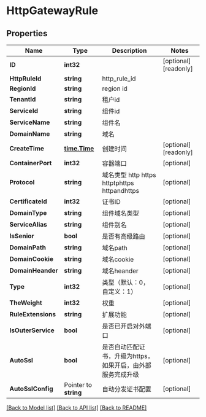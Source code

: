 # HttpGatewayRule

## Properties

Name | Type | Description | Notes
------------ | ------------- | ------------- | -------------
**ID** | **int32** |  | [optional] [readonly] 
**HttpRuleId** | **string** | http_rule_id | 
**RegionId** | **string** | region id | 
**TenantId** | **string** | 租户id | 
**ServiceId** | **string** | 组件id | 
**ServiceName** | **string** | 组件名 | 
**DomainName** | **string** | 域名 | 
**CreateTime** | [**time.Time**](time.Time.md) | 创建时间 | [optional] [readonly] 
**ContainerPort** | **int32** | 容器端口 | [optional] 
**Protocol** | **string** | 域名类型 http https httptphttps httpandhttps | [optional] 
**CertificateId** | **int32** | 证书ID | [optional] 
**DomainType** | **string** | 组件域名类型 | [optional] 
**ServiceAlias** | **string** | 组件别名 | [optional] 
**IsSenior** | **bool** | 是否有高级路由 | [optional] 
**DomainPath** | **string** | 域名path | [optional] 
**DomainCookie** | **string** | 域名cookie | [optional] 
**DomainHeander** | **string** | 域名heander | [optional] 
**Type** | **int32** | 类型（默认：0， 自定义：1） | [optional] 
**TheWeight** | **int32** | 权重 | [optional] 
**RuleExtensions** | **string** | 扩展功能 | [optional] 
**IsOuterService** | **bool** | 是否已开启对外端口 | [optional] 
**AutoSsl** | **bool** | 是否自动匹配证书，升级为https，如果开启，由外部服务完成升级 | [optional] 
**AutoSslConfig** | Pointer to **string** | 自动分发证书配置 | [optional] 

[[Back to Model list]](../README.md#documentation-for-models) [[Back to API list]](../README.md#documentation-for-api-endpoints) [[Back to README]](../README.md)



